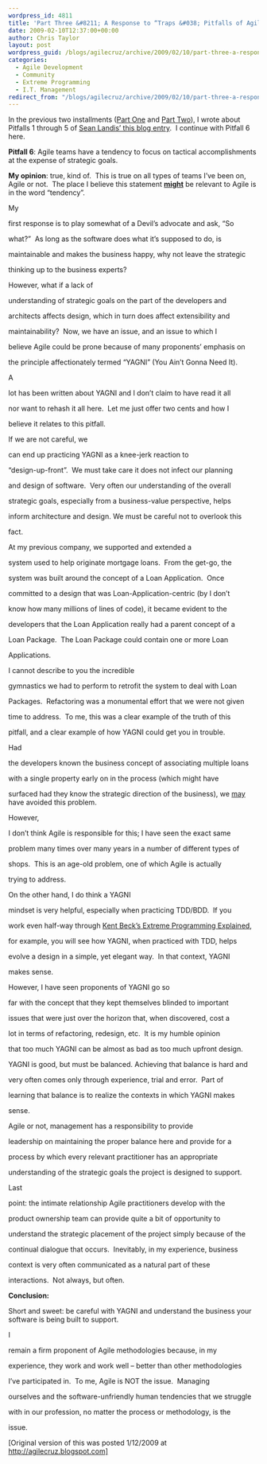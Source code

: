 ```yaml
---
wordpress_id: 4811
title: 'Part Three &#8211; A Response to “Traps &#038; Pitfalls of Agile Development – A Non-Contrarian View”'
date: 2009-02-10T12:37:00+00:00
author: Chris Taylor
layout: post
wordpress_guid: /blogs/agilecruz/archive/2009/02/10/part-three-a-response-to-traps-amp-pitfalls-of-agile-development-a-non-contrarian-view.aspx
categories:
  - Agile Development
  - Community
  - Extreme Programming
  - I.T. Management
redirect_from: "/blogs/agilecruz/archive/2009/02/10/part-three-a-response-to-traps-amp-pitfalls-of-agile-development-a-non-contrarian-view.aspx/"
---
```

In the previous two installments ([Part One](/blogs/agilecruz/archive/2009/02/10/part-one-a-response-to-traps-amp-pitfalls-of-agile-development-a-non-contrarian-view.aspx) and [Part Two](/blogs/agilecruz/archive/2009/02/10/part-two-a-response-to-traps-amp-pitfalls-of-agile-development-a-non-contrarian-view.aspx)), I wrote about Pitfalls 1 through 5 of [Sean Landis&rsquo; this blog entry](http://www.artima.com/weblogs/viewpost.jsp?thread=246513).&nbsp; I continue with Pitfall 6 here.

****Pitfall** 6**: Agile teams have a tendency to focus on tactical accomplishments at the expense of strategic goals.

**My opinion**: true, kind of.&nbsp; This is true on all types of teams I&rsquo;ve been on, Agile or not.&nbsp; The place I believe this statement **<span style="text-decoration: underline">might</span>** be relevant to Agile is in the word &ldquo;tendency&rdquo;. 

My
  
first response is to play somewhat of a Devil&rsquo;s advocate and ask, &ldquo;So
  
what?&rdquo;&nbsp; As long as the software does what it&rsquo;s supposed to do, is
  
maintainable and makes the business happy, why not leave the strategic
  
thinking up to the business experts?

However, what if a lack of
  
understanding of strategic goals on the part of the developers and
  
architects affects design, which in turn does affect extensibility and
  
maintainability?&nbsp; Now, we have an issue, and an issue to which I
  
believe Agile could be prone because of many proponents&rsquo; emphasis on
  
the principle affectionately termed &ldquo;YAGNI&rdquo; (You Ain&rsquo;t Gonna Need It).

A
  
lot has been written about YAGNI and I don&rsquo;t claim to have read it all
  
nor want to rehash it all here.&nbsp; Let me just offer two cents and how I
  
believe it relates to this pitfall.

If we are not careful, we
  
can end up practicing YAGNI as a knee-jerk reaction to
  
&ldquo;design-up-front&rdquo;.&nbsp; We must take care it does not infect our planning
  
and design of software.&nbsp; Very often our understanding of the overall
  
strategic goals, especially from a business-value perspective, helps
  
inform architecture and design. We must be careful not to overlook this
  
fact.&nbsp; 

At my previous company, we supported and extended a
  
system used to help originate mortgage loans.&nbsp; From the get-go, the
  
system was built around the concept of a Loan Application.&nbsp; Once
  
committed to a design that was Loan-Application-centric (by I don&rsquo;t
  
know how many millions of lines of code), it became evident to the
  
developers that the Loan Application really had a parent concept of a
  
Loan Package.&nbsp; The Loan Package could contain one or more Loan
  
Applications.&nbsp; 

I cannot describe to you the incredible
  
gymnastics we had to perform to retrofit the system to deal with Loan
  
Packages.&nbsp; Refactoring was a monumental effort that we were not given
  
time to address.&nbsp; To me, this was a clear example of the truth of this
  
pitfall, and a clear example of how YAGNI could get you in trouble.&nbsp; 

Had
  
the developers known the business concept of associating multiple loans
  
with a single property early on in the process (which might have
  
surfaced had they know the strategic direction of the business), we <span style="text-decoration: underline">may</span> have avoided this problem.

However,
  
I don&rsquo;t think Agile is responsible for this; I have seen the exact same
  
problem many times over many years in a number of different types of
  
shops.&nbsp; This is an age-old problem, one of which Agile is actually
  
trying to address.

On the other hand, I do think a YAGNI
  
mindset is very helpful, especially when practicing TDD/BDD.&nbsp; If you
  
work even half-way through [Kent Beck&rsquo;s Extreme Programming Explained](http://www.amazon.com/Extreme-Programming-Explained-Embrace-Change/dp/0321278658/ref=pd_bbs_sr_1),
  
for example, you will see how YAGNI, when practiced with TDD, helps
  
evolve a design in a simple, yet elegant way.&nbsp; In that context, YAGNI
  
makes sense.&nbsp; 

However, I have seen proponents of YAGNI go so
  
far with the concept that they kept themselves blinded to important
  
issues that were just over the horizon that, when discovered, cost a
  
lot in terms of refactoring, redesign, etc.&nbsp; It is my humble opinion
  
that too much YAGNI can be almost as bad as too much upfront design.
  
YAGNI is good, but must be balanced. Achieving that balance is hard and
  
very often comes only through experience, trial and error.&nbsp; Part of
  
learning that balance is to realize the contexts in which YAGNI makes
  
sense.

Agile or not, management has a responsibility to provide
  
leadership on maintaining the proper balance here and provide for a
  
process by which every relevant practitioner has an appropriate
  
understanding of the strategic goals the project is designed to support.

Last
  
point: the intimate relationship Agile practitioners develop with the
  
product ownership team can provide quite a bit of opportunity to
  
understand the strategic placement of the project simply because of the
  
continual dialogue that occurs.&nbsp; Inevitably, in my experience, business
  
context is very often communicated as a natural part of these
  
interactions.&nbsp; Not always, but often.

**Conclusion:**

Short and sweet: be careful with YAGNI and understand the business your software is being built to support.

I
  
remain a firm proponent of Agile methodologies because, in my
  
experience, they work and work well &ndash; better than other methodologies
  
I&rsquo;ve participated in.&nbsp; To me, Agile is NOT the issue.&nbsp; Managing
  
ourselves and the software-unfriendly human tendencies that we struggle
  
with in our profession, no matter the process or methodology, is the
  
issue.

[Original version of this was posted 1/12/2009 at http://agilecruz.blogspot.com]